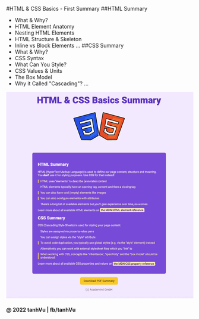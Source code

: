 #HTML & CSS Basics - First Summary
##HTML Summary

* What & Why?
* HTML Element Anatomy
* Nesting HTML Elements
* HTML Structure & Skeleton
* Inline vs Block Elements
  ...
  ##CSS Summary
* What & Why?
* CSS Syntax
* What Can You Style?
* CSS Values & Units
* The Box Model
* Why it Called "Cascading"?
  ...

![](https://github.com/CallMeHappy22/100-days-of-web-development/blob/main/finished-site.jpg)

#### @ 2022 tanhVu | fb/tanhVu
